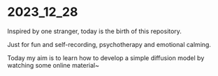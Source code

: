 # 2023_12_28
Inspired by one stranger, today is the birth of this repository.

Just for fun and self-recording, psychotherapy and emotional calming.



Today my aim is to learn how to develop a simple diffusion model by watching some online material~
